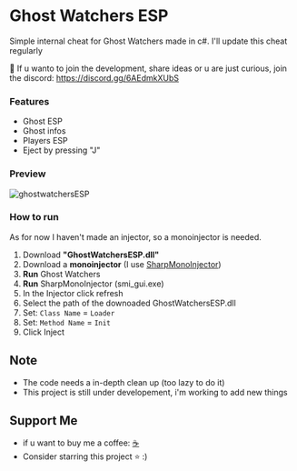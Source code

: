 # Ghost Watchers ESP
Simple internal cheat for Ghost Watchers made in c#. I'll update this cheat regularly

🎈 If u wanto to join the development, share ideas or u are just curious, join the discord: https://discord.gg/6AEdmkXUbS

### Features
- Ghost ESP
- Ghost infos
- Players ESP
- Eject by pressing "J"

### Preview
![ghostwatchersESP](https://user-images.githubusercontent.com/81587335/183890235-07917b5f-34a9-4286-9429-bb38c3fa8895.png)

### How to run
As for now I haven't made an injector, so a monoinjector is needed.
1. Download **"GhostWatchersESP.dll"**
2. Download a **monoinjector** (I use [SharpMonoInjector](https://www.unknowncheats.me/forum/unity/408878-sharpmonoinjector-fixed-updated.html))
3. **Run** Ghost Watchers
4. **Run** SharpMonoInjector (smi_gui.exe)
5. In the Injector click refresh
6. Select the path of the downoaded GhostWatchersESP.dll
7. Set: `Class Name` = `Loader`
8. Set: `Method Name` = `Init`
9. Click Inject

## Note
- The code needs a in-depth clean up (too lazy to do it)
- This project is still under developement, i'm working to add new things

## Support Me
- if u want to buy me a coffee: [☕️](https://www.buymeacoffee.com/Bbalduzz)
- Consider starring this project ⭐️ :)
